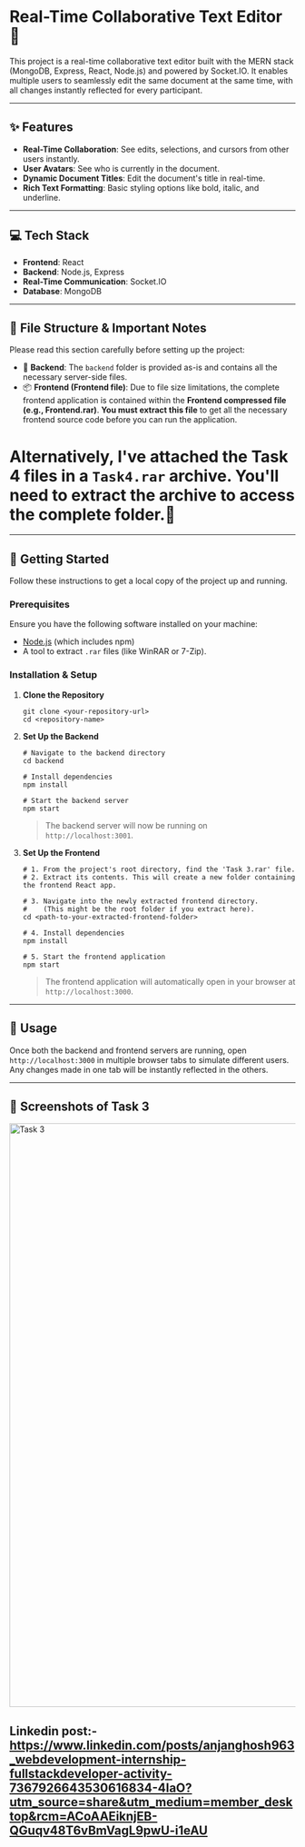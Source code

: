 # Real-Time Collaborative Text Editor 📝

This project is a real-time collaborative text editor built with the MERN stack (MongoDB, Express, React, Node.js) and powered by Socket.IO. It enables multiple users to seamlessly edit the same document at the same time, with all changes instantly reflected for every participant.

---

## ✨ Features

* **Real-Time Collaboration**: See edits, selections, and cursors from other users instantly.
* **User Avatars**: See who is currently in the document.
* **Dynamic Document Titles**: Edit the document's title in real-time.
* **Rich Text Formatting**: Basic styling options like bold, italic, and underline.

---

## 💻 Tech Stack

* **Frontend**: React
* **Backend**: Node.js, Express
* **Real-Time Communication**: Socket.IO
* **Database**: MongoDB

---

## 📂 File Structure & Important Notes

Please read this section carefully before setting up the project:

* 📁 **Backend**: The `backend` folder is provided as-is and contains all the necessary server-side files.
* 📦 **Frontend (Frontend file)**: Due to file size limitations, the complete frontend application is contained within the **Frontend compressed file (e.g., Frontend.rar)**. **You must extract this file** to get all the necessary frontend source code before you can run the application.

# Alternatively, I've attached the Task 4 files in a `Task4.rar` archive. You'll need to extract the archive to access the complete folder.📎
---

## 🚀 Getting Started

Follow these instructions to get a local copy of the project up and running.

### Prerequisites

Ensure you have the following software installed on your machine:
* [Node.js](https://nodejs.org/) (which includes npm)
* A tool to extract `.rar` files (like WinRAR or 7-Zip).

### Installation & Setup

1.  **Clone the Repository**
    ```
    git clone <your-repository-url>
    cd <repository-name>
    ```

2.  **Set Up the Backend**
    ```
    # Navigate to the backend directory
    cd backend

    # Install dependencies
    npm install

    # Start the backend server
    npm start
    ```
    > The backend server will now be running on `http://localhost:3001`.

3.  **Set Up the Frontend**
    ```
    # 1. From the project's root directory, find the 'Task 3.rar' file.
    # 2. Extract its contents. This will create a new folder containing the frontend React app.

    # 3. Navigate into the newly extracted frontend directory.
    #    (This might be the root folder if you extract here).
    cd <path-to-your-extracted-frontend-folder>

    # 4. Install dependencies
    npm install

    # 5. Start the frontend application
    npm start
    ```
    > The frontend application will automatically open in your browser at `http://localhost:3000`.

---

## 🔧 Usage

Once both the backend and frontend servers are running, open `http://localhost:3000` in multiple browser tabs to simulate different users. Any changes made in one tab will be instantly reflected in the others.

---

## 📸 Screenshots of Task 3

<img width="1920" height="1028" alt="Task 3" src="https://github.com/user-attachments/assets/3e8a6c20-d021-429f-8890-a9e1bab776eb" />

## Linkedin post:- https://www.linkedin.com/posts/anjanghosh963_webdevelopment-internship-fullstackdeveloper-activity-7367926643530616834-4IaO?utm_source=share&utm_medium=member_desktop&rcm=ACoAAEiknjEB-QGuqv48T6vBmVagL9pwU-i1eAU
